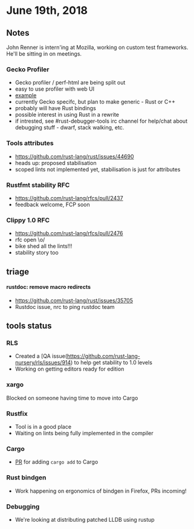# June 19th, 2018

## Notes

John Renner is intern'ing at Mozilla, working on custom test frameworks. He'll be sitting in on meetings.

### Gecko Profiler

* Gecko profiler / perf-html are being split out
* easy to use profiler with web UI
* [example](https://perf-html.io/public/620c5b2a40ad54ee5556e71549d869b0202f215c/calltree/?range=0.0000_1.5785~0.7398_1.5785~0.7919_1.5785&thread=6&threadOrder=0-2-3-4-5-6-1&v=3)
* currently Gecko specifc, but plan to make generic - Rust or C++
* probably will have Rust bindings
* possible interest in using Rust in a rewrite
* if intrested, see #rust-debugger-tools irc channel for help/chat about debugging stuff - dwarf, stack walking, etc.

### Tools attributes

* https://github.com/rust-lang/rust/issues/44690
* heads up: proposed stabilisation
* scoped lints not implemented yet, stabilisation is just for attributes

### Rustfmt stability RFC

* https://github.com/rust-lang/rfcs/pull/2437
* feedback welcome, FCP soon

### Clippy 1.0 RFC

* https://github.com/rust-lang/rfcs/pull/2476
* rfc open \o/
* bike shed all the lints!!!
* stability story too

## triage

#### rustdoc: remove macro redirects

  * https://github.com/rust-lang/rust/issues/35705
  * Rustdoc issue, nrc to ping rustdoc team

## tools status

### RLS

* Created a [QA issue(https://github.com/rust-lang-nursery/rls/issues/914) to help get stability to 1.0 levels
* Working on getting editors ready for edition

### xargo

Blocked on someone having time to move into Cargo

### Rustfix

* Tool is in a good place
* Waiting on lints being fully implemented in the compiler

### Cargo

* [PR](https://github.com/rust-lang/cargo/pull/5611) for adding `cargo add` to Cargo

### Rust bindgen

* Work happening on ergonomics of bindgen in Firefox, PRs incoming!

### Debugging

* We're looking at distributing patched LLDB using rustup
